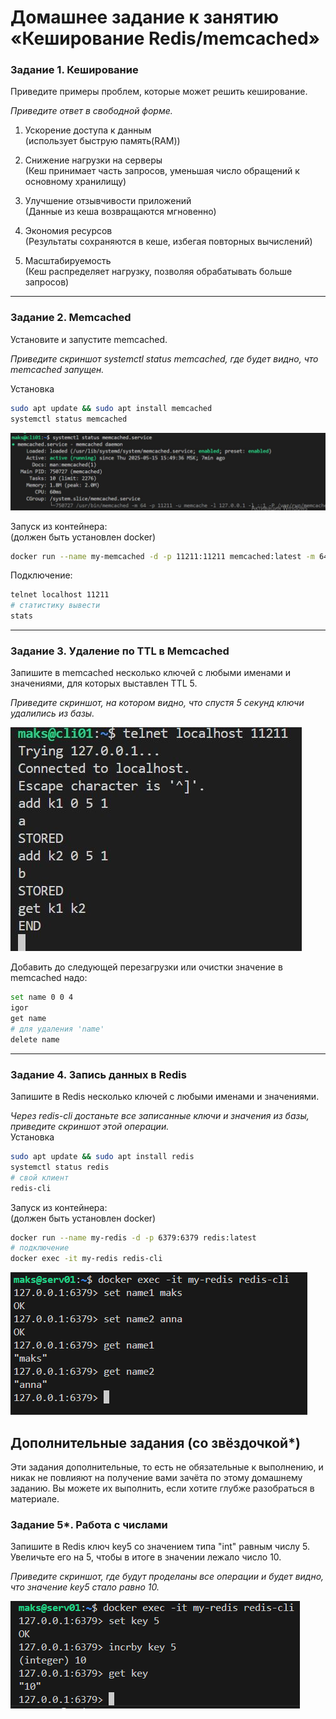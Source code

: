 # Домашнее задание к занятию «Кеширование Redis/memcached»

### Задание 1. Кеширование 

Приведите примеры проблем, которые может решить кеширование. 

*Приведите ответ в свободной форме.*

1. Ускорение доступа к данным  
(использует быструю память(RAM))

2. Снижение нагрузки на серверы  
(Кеш принимает часть запросов, уменьшая число обращений к основному хранилищу)

3. Улучшение отзывчивости приложений  
(Данные из кеша возвращаются мгновенно)

4. Экономия ресурсов  
(Результаты сохраняются в кеше, избегая повторных вычислений)

5. Масштабируемость  
(Кеш распределяет нагрузку, позволяя обрабатывать больше запросов)  

---

### Задание 2. Memcached

Установите и запустите memcached.

*Приведите скриншот systemctl status memcached, где будет видно, что memcached запущен.*  

Установка  
```bash
sudo apt update && sudo apt install memcached
systemctl status memcached
```
![systemctl status memcached](img/status_memcached.JPG)  

Запуск из контейнера:  
(должен быть установлен docker)  
```bash
docker run --name my-memcached -d -p 11211:11211 memcached:latest -m 64
```
Подключение:  
```bash
telnet localhost 11211
# статистику вывести
stats
``` 

---

### Задание 3. Удаление по TTL в Memcached

Запишите в memcached несколько ключей с любыми именами и значениями, для которых выставлен TTL 5. 

*Приведите скриншот, на котором видно, что спустя 5 секунд ключи удалились из базы.*  

![memcached](img/memcached.JPG)  

Добавить до следующей перезагрузки или очистки значение в memcached надо:  
```bash
set name 0 0 4
igor
get name
# для удаления 'name'
delete name
```
---

### Задание 4. Запись данных в Redis

Запишите в Redis несколько ключей с любыми именами и значениями. 

*Через redis-cli достаньте все записанные ключи и значения из базы, приведите скриншот этой операции.*  
Установка  
```bash
sudo apt update && sudo apt install redis
systemctl status redis
# свой клиент
redis-cli
```
Запуск из контейнера:  
(должен быть установлен docker)  
```bash
docker run --name my-redis -d -p 6379:6379 redis:latest
# подключение
docker exec -it my-redis redis-cli  
```
![redis](img/redis.PNG)



## Дополнительные задания (со звёздочкой*)
Эти задания дополнительные, то есть не обязательные к выполнению, и никак не повлияют на получение вами зачёта по этому домашнему заданию. Вы можете их выполнить, если хотите глубже разобраться в материале.

### Задание 5*. Работа с числами 

Запишите в Redis ключ key5 со значением типа "int" равным числу 5. Увеличьте его на 5, чтобы в итоге в значении лежало число 10.  

*Приведите скриншот, где будут проделаны все операции и будет видно, что значение key5 стало равно 10.*

![int 5](img/redis%20int%205.PNG)
